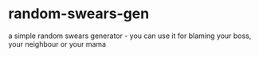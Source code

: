 # random-swears-gen
a simple random swears generator - you can use it for blaming your boss, your neighbour or your mama
